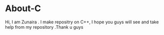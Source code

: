 # About-C
Hi, I am Zunaira . I  make repositry on C++, I  hope you guys will see and take help from my repository .Thank u guys 
